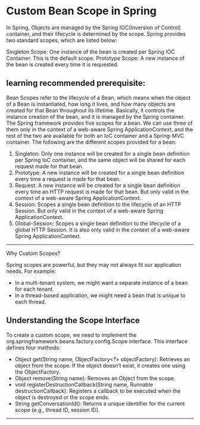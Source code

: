 # Custom Bean Scope in Spring

In Spring, Objects are managed by the Spring IOC(Inversion of Control) container, and their lifecycle is determined by the scope. Spring provides two standard scopes, which are listed below:

Singleton Scope: One instance of the bean is created per Spring IOC Container. This is the default scope.
Prototype Scope: A new instance of the bean is created every time it is requested.

## learning recommended prerequisite:

Bean Scopes refer to the lifecycle of a Bean, which means when the object of a Bean is instantiated, how long it lives, and how many objects are created for that Bean throughout its lifetime. Basically, it controls the instance creation of the bean, and it is managed by the Spring container.
The Spring framework provides five scopes for a bean. We can use three of them only in the context of a web-aware Spring ApplicationContext, and the rest of the two are available for both an IoC container and a Spring-MVC container. The following are the different scopes provided for a bean:

1. Singleton: Only one instance will be created for a single bean definition per Spring IoC container, and the same object will be shared for each request made for that bean.
2. Prototype: A new instance will be created for a single bean definition every time a request is made for that bean.
3. Request: A new instance will be created for a single bean definition every time an HTTP request is made for that bean. But only valid in the context of a web-aware Spring ApplicationContext.
4. Session: Scopes a single bean definition to the lifecycle of an HTTP Session. But only valid in the context of a web-aware Spring ApplicationContext.
5. Global-Session: Scopes a single bean definition to the lifecycle of a global HTTP Session. It is also only valid in the context of a web-aware Spring ApplicationContext.

---

Why Custom Scopes?

Spring scopes are powerful, but they may not always fit our application needs. For example:

- In a multi-tenant system, we might want a separate instance of a bean for each tenant.
- In a thread-based application, we might need a bean that is unique to each thread.

## Understanding the Scope Interface

To create a custom scope, we need to implement the org.springframework.beans.factory.config.Scope interface. This interface defines four methods:

- Object get(String name, ObjectFactory<?> objectFactory): Retrieves an object from the scope. If the object doesn’t exist, it creates one using the ObjectFactory.
- Object remove(String name): Removes an Object from the scope.
- void registerDestructionCallback(String name, Runnable destructionCallback): Registers a callback to be executed when the object is destroyed or the scope ends.
- String getConversationId(): Returns a unique identifier for the current scope (e.g., thread ID, session ID).

---
